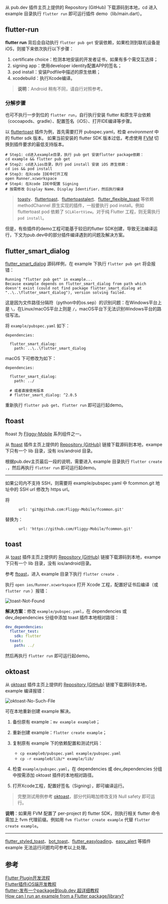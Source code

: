 
从 pub.dev 插件主页上提供的 Repository (GitHub) 下载源码到本地，cd 进入 example 目录执行 `flutter run` 即可运行插件 demo（lib/main.dart）。

## flutter-run

**flutter run** 背后会自动执行 `flutter pub get` 安装依赖，如果检测到联机设备是iOS，则接下来依次执行以下步骤：

1. certificate choice：检测本地安装的开发者证书，如果有多个需交互选择；  
2. signing app：使用developer identity配置APP的签名；  
3. pod install：安装Podfile中描述的原生依赖；  
4. xcodebuild：执行Xcode编译。  

> **说明**：Android 稍有不同，请自行对照参考。

### 分解步骤

也可不执行一步到位的 `flutter run`，自行执行安装 flutter 和原生平台依赖（cocoapods、gradle）、配置签名（iOS）、打开IDE编译等步骤。

以 [fluttertoast](https://pub.dev/packages/fluttertoast) 插件为例，首先需要打开 pubspec.yaml，检查 *environment* 中的 flutter sdk 版本。
如果当前安装的 flutter SDK 版本过低，考虑使用 [FVM](https://blog.csdn.net/phunxm/article/details/117317291) 切换到插件要求的最低支持版本。

```
# Step1: cd进入example目录，执行 pub get 安装flutter package依赖：
cd example && flutter pub get
# Step2: cd进入ios目录，执行 pod install 安装 iOS 原生依赖：
cd ios && pod install
# Step3: 在Xcode IDE中打开工程
open Runner.xcworkspace
# Step4: 在Xcode IDE中配置 Signing
# 按需修改 Display Name、Display Identifier，然后执行编译
```

> [toasty](https://pub.dev/packages/toasty)、[fluttertoast](https://pub.dev/packages/fluttertoast)、[fluttertoastalert](https://pub.dev/packages/fluttertoastalert)、[flutter_flexible_toast](https://pub.dev/packages/flutter_flexible_toast) 等依赖 methodChannel 原生实现的插件，一般要执行 pod install。例如 fluttertoast pod 依赖了 `SCLAlertView`。对于纯 Flutter 工程，则无需执行 `pod install`。

但是，有些插件的demo工程可能基于较旧的flutter SDK创建，导致无法编译运行，下文为pub.dev中的部分插件编译遇到的问题及解决方案。

## flutter_smart_dialog

[flutter_smart_dialog](https://pub.dev/packages/flutter_smart_dialog) 源码样例，在 example 下执行 `flutter pub get` 将会报错：

```
Running "flutter pub get" in example...
Because example depends on flutter_smart_dialog from path which doesn't exist (could not find package flutter_smart_dialog at "..\..\flutter_smart_dialog"), version solving failed.
```

这是因为文件路径分隔符（python中的os.sep）的识别问题：在Windows平台上是 `\`，在Linux/macOS平台上则是 `/`，macOS平台下无法识别Windows平台的路径写法。

将 `example/pubspec.yaml` 如下：

```
dependencies:

  flutter_smart_dialog:
    path: ..\..\flutter_smart_dialog

```

macOS 下可修改为如下：

```
dependencies:

  flutter_smart_dialog:
    path: ../

  # 或者直接使用版本
  # flutter_smart_dialog: ^2.0.5

```

重新执行 `flutter pub get`、`flutter run` 即可运行起demo。

## ftoast

ftoast 为 [Fliggy-Mobile](https://github.com/Fliggy-Mobile) 系列组件之一。

从 [ftoast](https://pub.dev/packages/ftoast) 插件主页上提供的 [Repository (GitHub)](https://github.com/Fliggy-Mobile/ftoast) 链接下载源码到本地，exampe 下只有一个 lib 目录，没有 ios/android 目录。

根据pub.dev主页最后一段的说明，需要进入 example 目录执行 `flutter create .`，然后再执行 `flutter run` 即可运行起demo。

---

如果公司内不支持 SSH，则需要将 example/pubspec.yaml 中 fcommon.git 地址中的 SSH url 修改为 https url。

将

```
      url: 'git@github.com:Fliggy-Mobile/fcommon.git'
```

替换为：

```
      url: 'https://github.com/Fliggy-Mobile/fcommon.git'
```

## toast

从 [toast](https://pub.dev/packages/toast) 插件主页上提供的 [Repository (GitHub)](https://github.com/appdev/FlutterToast) 链接下载源码到本地，exampe 下只有一个 lib 目录，没有 ios/android目录。

参考 [ftoast](https://pub.dev/packages/ftoast)，进入 example 目录下执行 `flutter create .`

执行 `open ios/Runner.xcworkspace` 打开 Xcode 工程，配置好证书后编译（或  `flutter run` ）报错：

![toast-Not-Found](https://img-blog.csdnimg.cn/2021053021585967.png)

**解决方案**：修改 `example/pubspec.yaml`，在 dependencies 或 dev_dependencies 分组中添加 toast 插件本地相对路径：

```yaml
dev_dependencies:
  flutter_test:
    sdk: flutter
  toast:
    path: ../
```

然后再执行 `flutter run` 即可运行起demo。

## oktoast

从 [oktoast](https://pub.dev/packages/oktoast) 插件主页上提供的 [Repository (GitHub)](https://github.com/OpenFlutter/flutter_oktoast) 链接下载源码到本地，example 编译报错：

![oktoast-No-Such-File](https://img-blog.csdnimg.cn/20210530220021283.png)

可在本地重新创建 example 解决。

1. 备份原有 example：`mv example example0`；  
2. 重新创建 example：`flutter create example`；  
3. 复制原有 example 下的依赖配置和测试代码：

    - `cp example0/pubspec.yaml example/pubspec.yaml`  
    - `cp -r example0/lib/* example/lib/`  

4. 检查 `example/pubspec.yaml`，在 dependencies 或 dev_dependencies 分组中按需添加 oktoast 插件的本地相对路径。

5. 打开Xcode工程，配置好签名（Signing），即可编译运行。  

> 完整测试用例参考 [oktoast](https://www.kikt.top/posts/flutter/toast/oktoast/)，部分代码略加修改支持 Null safety 即可运行。

**说明**：如果用 FVM 配置了 per-project 的 flutter SDK，则执行相关 flutter 命令需加上 fvm 代理前缀。例如用 `fvm flutter create example` 代替 `flutter create example`。

---

[flutter_styled_toast](https://pub.dev/packages/flutter_styled_toast)、[bot_toast](https://pub.dev/packages/bot_toast)、[flutter_easyloading](https://pub.dev/packages/flutter_easyloading)、[easy_alert](https://pub.dev/packages/easy_alert) 等插件 example 无法运行问题均可参考以上处理。

## 参考

[Flutter Plugin开发流程](https://www.jianshu.com/p/4bf045fd21f5)  
[Flutter插件iOS端开发教程](https://juejin.cn/post/6844904072969994248)  
[flutter-发布一个package到pub.dev 超详细教程](https://blog.csdn.net/ai_pple/article/details/108535418)  
[How can I run an example from a Flutter package/library?](https://stackoverflow.com/questions/53785710/how-can-i-run-an-example-from-a-flutter-package-library)  
